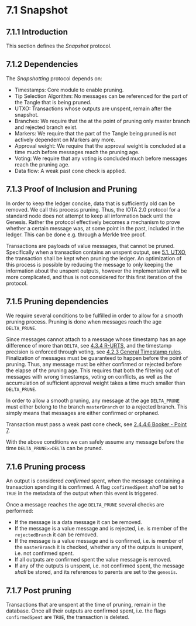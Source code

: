 # 7.1 Snapshot

## 7.1.1 Introduction
This section defines the *Snapshot* protocol.


## 7.1.2 Dependencies
The *Snapshotting* protocol depends on:

+ Timestamps: Core module to enable pruning.
+ Tip Selection Algorithm: No messages can be referenced for the part of the Tangle that is being pruned.
+ UTXO: Transactions whose outputs are unspent, remain after the snapshot.
+ Branches: We require that the at the point of pruning only master branch and rejected branch exist.
+ Markers: We require that the part of the Tangle being pruned is not actively dependent on Markers any more. 
+ Approval weight: We require that the approval weight is concluded at a time much before messages reach the pruning age.
+ Voting: We require that any voting is concluded much before messages reach the pruning age. 
+ Data flow: A weak past cone check is applied.


## 7.1.3 Proof of Inclusion and Pruning

In order to keep the ledger concise, data that is sufficiently old can be removed. We call this process pruning. Thus, the IOTA 2.0 protocol for a standard node does not attempt to keep all information back until the Genesis. Rather the protocol effectively becomes a mechanism to prove whether a certain message was, at some point in the past, included in the ledger. This can be done e.g. through a Merkle tree proof. 

Transactions are payloads of value messages, that cannot be pruned. Specifically when a transaction contains an unspent output, see [5.1. UTXO](./5.1%20UTXO.md), the transaction shall be kept when pruning the ledger. An optimization of this process is possible by reducing the message to only keeping the information about the unspent outputs, however the implementation will be more complicated, and thus is not considered for this first iteration of the protocol.

## 7.1.5 Pruning dependencies

We require several conditions to be fulfilled in order to allow for a smooth pruning process. Pruning is done when messages reach the age `DELTA_PRUNE`. 

Since messages cannot attach to a message whose timestamp has an age difference of more than `DELTA`, see [4.3.4 R-URTS](./4.3%20Tip%20Selection%20Algorithm.md/#4.3.4%20R-URTS), and the timestamp precision is enforced through voting, see [4.2.3 General Timestamp rules](./4.2%20Timestamps.md/#4.2.3%20General%20Timestamp%20rules). 
Finalization of messages must be guaranteed to happen before the point of pruning. Thus, any message must be either confirmed or rejected before the elapse of the pruning age. This requires that both the filtering out of messages with wrong timestamps, voting on conflicts, as well as the accumulation of sufficient approval weight takes a time much smaller than `DELTA_PRUNE`. 

In order to allow a smooth pruning, any message at the age `DELTA_PRUNE` must either belong to the branch `masterBranch` or to a rejected branch. This simply means that messages are either confirmed or orphaned. 

Transaction must pass a weak past cone check, see [2.4.4.6 Booker - Point 7](./2.4%20Data%20Flow.md/#2.4.4.6%20Booker). 

With the above conditions we can safely assume any message before the time `DELTA_PRUNE>>DELTA` can be pruned. 

## 7.1.6 Pruning process

An output is considered *confirmed* spent, when the message containing a transaction spending it is confirmed. A flag `confirmedSpent` *shall* be set to `TRUE` in the metadata of the output when this event is triggered.

Once a message reaches the age `DELTA_PRUNE` several checks are performed:

+ If the message is a data message it can be removed. 
+ If the message is a value message and is rejected, i.e. is member of the `rejectedBranch` it can be removed.
+ If the message is a value message and is confirmed, i.e. is member of the `masterBranch` it is checked, whether any of the outputs is unspent, i.e. not confirmed spent. 
+ If all outputs are confirmed spent the value message is removed. 
+ If any of the outputs is unspent, i.e. not confirmed spent, the message *shall* be stored, and its references to parents are set to the `genesis`.

## 7.1.7 Post pruning

Transactions that are unspent at the time of pruning, remain in the database. Once all their outputs are confirmed spent, i.e. the flags `confirmedSpent` are `TRUE`, the transaction is deleted.
